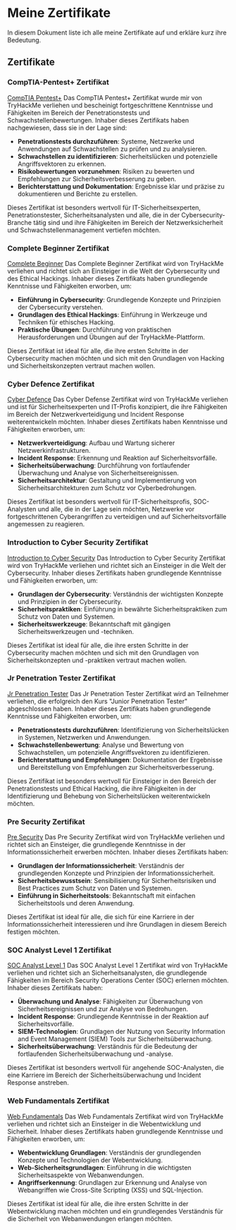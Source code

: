 # Meine Zertifikate

In diesem Dokument liste ich alle meine Zertifikate auf und erkläre kurz ihre Bedeutung.

## Zertifikate

### CompTIA-Pentest+ Zertifikat

<a href="CompTIA-Pentest+.png">CompTIA Pentest+</a>
Das CompTIA Pentest+ Zertifikat wurde mir von TryHackMe verliehen und bescheinigt fortgeschrittene Kenntnisse und Fähigkeiten im Bereich der Penetrationstests und Schwachstellenbewertungen. Inhaber dieses Zertifikats haben nachgewiesen, dass sie in der Lage sind:

- **Penetrationstests durchzuführen**: Systeme, Netzwerke und Anwendungen auf Schwachstellen zu prüfen und zu analysieren.
- **Schwachstellen zu identifizieren**: Sicherheitslücken und potenzielle Angriffsvektoren zu erkennen.
- **Risikobewertungen vorzunehmen**: Risiken zu bewerten und Empfehlungen zur Sicherheitsverbesserung zu geben.
- **Berichterstattung und Dokumentation**: Ergebnisse klar und präzise zu dokumentieren und Berichte zu erstellen.

Dieses Zertifikat ist besonders wertvoll für IT-Sicherheitsexperten, Penetrationstester, Sicherheitsanalysten und alle, die in der Cybersecurity-Branche tätig sind und ihre Fähigkeiten im Bereich der Netzwerksicherheit und Schwachstellenmanagement vertiefen möchten.

### Complete Beginner Zertifikat

<a href="Complete-Beginner.png">Complete Beginner</a>
Das Complete Beginner Zertifikat wird von TryHackMe verliehen und richtet sich an Einsteiger in die Welt der Cybersecurity und des Ethical Hackings. Inhaber dieses Zertifikats haben grundlegende Kenntnisse und Fähigkeiten erworben, um:

- **Einführung in Cybersecurity**: Grundlegende Konzepte und Prinzipien der Cybersecurity verstehen.
- **Grundlagen des Ethical Hackings**: Einführung in Werkzeuge und Techniken für ethisches Hacking.
- **Praktische Übungen**: Durchführung von praktischen Herausforderungen und Übungen auf der TryHackMe-Plattform.

Dieses Zertifikat ist ideal für alle, die ihre ersten Schritte in der Cybersecurity machen möchten und sich mit den Grundlagen von Hacking und Sicherheitskonzepten vertraut machen wollen.

### Cyber Defence Zertifikat

<a href="Cyber-Defence.png">Cyber Defence</a>
Das Cyber Defense Zertifikat wird von TryHackMe verliehen und ist für Sicherheitsexperten und IT-Profis konzipiert, die ihre Fähigkeiten im Bereich der Netzwerkverteidigung und Incident Response weiterentwickeln möchten. Inhaber dieses Zertifikats haben Kenntnisse und Fähigkeiten erworben, um:

- **Netzwerkverteidigung**: Aufbau und Wartung sicherer Netzwerkinfrastrukturen.
- **Incident Response**: Erkennung und Reaktion auf Sicherheitsvorfälle.
- **Sicherheitsüberwachung**: Durchführung von fortlaufender Überwachung und Analyse von Sicherheitsereignissen.
- **Sicherheitsarchitektur**: Gestaltung und Implementierung von Sicherheitsarchitekturen zum Schutz vor Cyberbedrohungen.

Dieses Zertifikat ist besonders wertvoll für IT-Sicherheitsprofis, SOC-Analysten und alle, die in der Lage sein möchten, Netzwerke vor fortgeschrittenen Cyberangriffen zu verteidigen und auf Sicherheitsvorfälle angemessen zu reagieren.

### Introduction to Cyber Security Zertifikat

<a href="Introduction-to-Cyber-Security.png">Introduction to Cyber Security</a>
Das Introduction to Cyber Security Zertifikat wird von TryHackMe verliehen und richtet sich an Einsteiger in die Welt der Cybersecurity. Inhaber dieses Zertifikats haben grundlegende Kenntnisse und Fähigkeiten erworben, um:

- **Grundlagen der Cybersecurity**: Verständnis der wichtigsten Konzepte und Prinzipien in der Cybersecurity.
- **Sicherheitspraktiken**: Einführung in bewährte Sicherheitspraktiken zum Schutz von Daten und Systemen.
- **Sicherheitswerkzeuge**: Bekanntschaft mit gängigen Sicherheitswerkzeugen und -techniken.

Dieses Zertifikat ist ideal für alle, die ihre ersten Schritte in der Cybersecurity machen möchten und sich mit den Grundlagen von Sicherheitskonzepten und -praktiken vertraut machen wollen.

### Jr Penetration Tester Zertifikat

<a href="Jr-Penetration-Tester.png">Jr Penetration Tester</a>
Das Jr Penetration Tester Zertifikat wird an Teilnehmer verliehen, die erfolgreich den Kurs "Junior Penetration Tester" abgeschlossen haben. Inhaber dieses Zertifikats haben grundlegende Kenntnisse und Fähigkeiten erworben, um:

- **Penetrationstests durchzuführen**: Identifizierung von Sicherheitslücken in Systemen, Netzwerken und Anwendungen.
- **Schwachstellenbewertung**: Analyse und Bewertung von Schwachstellen, um potenzielle Angriffsvektoren zu identifizieren.
- **Berichterstattung und Empfehlungen**: Dokumentation der Ergebnisse und Bereitstellung von Empfehlungen zur Sicherheitsverbesserung.

Dieses Zertifikat ist besonders wertvoll für Einsteiger in den Bereich der Penetrationstests und Ethical Hacking, die ihre Fähigkeiten in der Identifizierung und Behebung von Sicherheitslücken weiterentwickeln möchten.

### Pre Security Zertifikat

<a href="Pre-Security.png">Pre Security</a>
Das Pre Security Zertifikat wird von TryHackMe verliehen und richtet sich an Einsteiger, die grundlegende Kenntnisse in der Informationssicherheit erwerben möchten. Inhaber dieses Zertifikats haben:

- **Grundlagen der Informationssicherheit**: Verständnis der grundlegenden Konzepte und Prinzipien der Informationssicherheit.
- **Sicherheitsbewusstsein**: Sensibilisierung für Sicherheitsrisiken und Best Practices zum Schutz von Daten und Systemen.
- **Einführung in Sicherheitstools**: Bekanntschaft mit einfachen Sicherheitstools und deren Anwendung.

Dieses Zertifikat ist ideal für alle, die sich für eine Karriere in der Informationssicherheit interessieren und ihre Grundlagen in diesem Bereich festigen möchten.

### SOC Analyst Level 1 Zertifikat

<a href="SOC-Analyst-Level-1.png">SOC Analyst Level 1</a>
Das SOC Analyst Level 1 Zertifikat wird von TryHackMe verliehen und richtet sich an Sicherheitsanalysten, die grundlegende Fähigkeiten im Bereich Security Operations Center (SOC) erlernen möchten. Inhaber dieses Zertifikats haben:

- **Überwachung und Analyse**: Fähigkeiten zur Überwachung von Sicherheitsereignissen und zur Analyse von Bedrohungen.
- **Incident Response**: Grundlegende Kenntnisse in der Reaktion auf Sicherheitsvorfälle.
- **SIEM-Technologien**: Grundlagen der Nutzung von Security Information and Event Management (SIEM) Tools zur Sicherheitsüberwachung.
- **Sicherheitsüberwachung**: Verständnis für die Bedeutung der fortlaufenden Sicherheitsüberwachung und -analyse.

Dieses Zertifikat ist besonders wertvoll für angehende SOC-Analysten, die eine Karriere im Bereich der Sicherheitsüberwachung und Incident Response anstreben.

### Web Fundamentals Zertifikat

<a href="Web-Fundamentals.png">Web Fundamentals</a>
Das Web Fundamentals Zertifikat wird von TryHackMe verliehen und richtet sich an Einsteiger in die Webentwicklung und Sicherheit. Inhaber dieses Zertifikats haben grundlegende Kenntnisse und Fähigkeiten erworben, um:

- **Webentwicklung Grundlagen**: Verständnis der grundlegenden Konzepte und Technologien der Webentwicklung.
- **Web-Sicherheitsgrundlagen**: Einführung in die wichtigsten Sicherheitsaspekte von Webanwendungen.
- **Angriffserkennung**: Grundlagen zur Erkennung und Analyse von Webangriffen wie Cross-Site Scripting (XSS) und SQL-Injection.

Dieses Zertifikat ist ideal für alle, die ihre ersten Schritte in der Webentwicklung machen möchten und ein grundlegendes Verständnis für die Sicherheit von Webanwendungen erlangen möchten.
